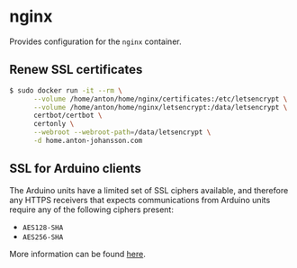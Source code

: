 # nginx

Provides configuration for the `nginx` container.


## Renew SSL certificates

```sh
$ sudo docker run -it --rm \
      --volume /home/anton/home/nginx/certificates:/etc/letsencrypt \
      --volume /home/anton/home/nginx/letsencrypt:/data/letsencrypt \
      certbot/certbot \
      certonly \
      --webroot --webroot-path=/data/letsencrypt \
      -d home.anton-johansson.com
```


## SSL for Arduino clients

The Arduino units have a limited set of SSL ciphers available, and therefore any HTTPS receivers that expects communications from Arduino units require any of the following ciphers present:

* `AES128-SHA`
* `AES256-SHA`

More information can be found [here](http://wiki.sitebuilt.net/index.php?title=Esp8266).
